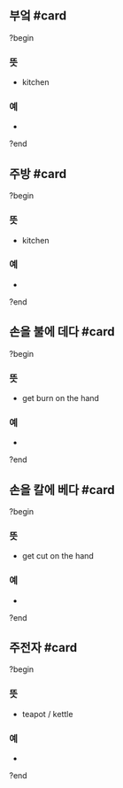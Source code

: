 ## 부엌 #card
?begin
### 뜻
- kitchen
### 예
-
<!--SR:!2025-05-15,28,270-->
?end


## 주방 #card
?begin
### 뜻
- kitchen
### 예
-
?end


## 손을 불에 데다 #card
?begin
### 뜻
- get burn on the hand
### 예
-
<!--SR:!2025-05-06,9,252-->
?end


## 손을 칼에 베다 #card
?begin
### 뜻
- get cut on the hand
### 예
-
?end

## 주전자 #card
?begin
### 뜻
- teapot / kettle
### 예
-
?end
